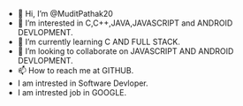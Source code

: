 - 👋 Hi, I’m @MuditPathak20
- 👀 I’m interested in C,C++,JAVA,JAVASCRIPT and ANDROID DEVLOPMENT.
- 🌱 I’m currently learning C AND FULL STACK.
- 💞️ I’m looking to collaborate on JAVASCRIPT AND ANDROID DEVLOPMENT.
- 📫 How to reach me at GITHUB.
- I am intrested in Software Devloper.
- I am intrested job in GOOGLE.

<!---
MuditPandit20/MuditPandit20 is a ✨ special ✨ repository because its `README.md` (this file) appears on your GitHub profile.
You can click the Preview link to take a look at your changes.
--->
